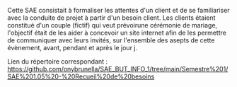 Cette SAE consistait à formaliser les attentes d'un client et de se familiariser avec la conduite de projet à partir d'un besoin client.
Les clients étaient constitué d'un couple (fictif) qui veut prévoirune cérémonie de mariage, l'objectif était de les aider à concevoir un site internet afin de les permettre de communiquer avec leurs invités, sur l'ensemble des asepts de cette évènement, avant, pendant et après le jour j.

Lien du répertoire correspondant : https://github.com/onybrunella/SAE_BUT_INFO_1/tree/main/Semestre%201/SAE%201.05%20-%20Recueil%20de%20besoins
